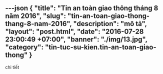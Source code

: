 ---json
{
    "title": "Tin an toàn giao thông tháng 8 năm 2016",
    "slug": "tin-an-toan-giao-thong-thang-8-nam-2016",
    "description": "mô tả",
    "layout": "post.html",
    "date": "2016-07-28 23:00:49 +07:00",
    "banner": "./img/13.jpg",
    "category": "tin-tuc-su-kien.tin-an-toan-giao-thong"
}
---
chi tiết